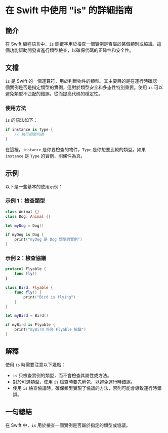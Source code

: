 <!--
Meta Description: # 在 Swift 中使用 "is" 的詳細指南 ## 簡介 在 Swift 編程語言中，`is` 關鍵字用於檢查一個實例是否屬於某個類別或協議。這個功能幫助開發者進行類型檢查，以確保代碼的正確性和安全性。 ## 文檔 `is` 是 Swift 的一個運算符，用於判斷物件的類型。其主要目的是在運行時...
Meta Keywords: swift, dog, flyable, instance, type
-->

# 在 Swift 中使用 "is" 的詳細指南

## 簡介
在 Swift 編程語言中，`is` 關鍵字用於檢查一個實例是否屬於某個類別或協議。這個功能幫助開發者進行類型檢查，以確保代碼的正確性和安全性。

## 文檔
`is` 是 Swift 的一個運算符，用於判斷物件的類型。其主要目的是在運行時確認一個實例是否是指定類型的實例，這對於類型安全和多态性特別重要。使用 `is` 可以避免類型不匹配的錯誤，從而提高代碼的穩定性。

### 使用方法
`is` 的語法如下：
```swift
if instance is Type {
    // 執行相關代碼
}
```
在這裡，`instance` 是你要檢查的物件，`Type` 是你想要比較的類型。如果 `instance` 是 `Type` 的實例，則條件為真。

## 示例
以下是一些基本的使用示例：

### 示例 1：檢查類型
```swift
class Animal {}
class Dog: Animal {}

let myDog = Dog()

if myDog is Dog {
    print("myDog 是 Dog 類型的實例")
}
```

### 示例 2：檢查協議
```swift
protocol Flyable {
    func fly()
}

class Bird: Flyable {
    func fly() {
        print("Bird is flying")
    }
}

let myBird = Bird()

if myBird is Flyable {
    print("myBird 符合 Flyable 協議")
}
```

## 解釋
使用 `is` 時需要注意以下幾點：
- `is` 只檢查實例的類型，而不會檢查其屬性或方法。
- 對於可選類型，使用 `is` 檢查時要先解包，以避免運行時錯誤。
- 使用 `is` 檢查協議時，確保類型實現了協議的方法，否則可能會導致運行時錯誤。

## 一句總結
在 Swift 中，`is` 用於檢查一個實例是否屬於指定的類型或協議。